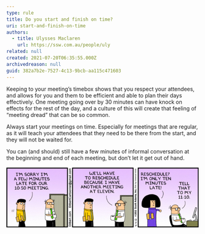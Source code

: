 ```yaml
---
type: rule
title: Do you start and finish on time?
uri: start-and-finish-on-time
authors:
  - title: Ulysses Maclaren
    url: https://ssw.com.au/people/uly
related: null
created: 2021-07-20T06:35:55.000Z
archivedreason: null
guid: 382a7b2e-7527-4c13-9bcb-aa115c471603
---
```

Keeping to your meeting’s timebox shows that you respect your attendees, and allows for you and them to be efficient and able to plan their days effectively. One meeting going over by 30 minutes can have knock on effects for the rest of the day, and a culture of this will create that feeling of “meeting dread” that can be so common.

Always start your meetings on time. Especially for meetings that are regular, as it will teach your attendees that they need to be there from the start, and they will not be waited for.

<!--endintro-->

You can (and should) still have a few minutes of informal conversation at the beginning and end of each meeting, but don’t let it get out of hand.

![](/rules/start-and-finish-on-time/meetings-comic.jpeg)

